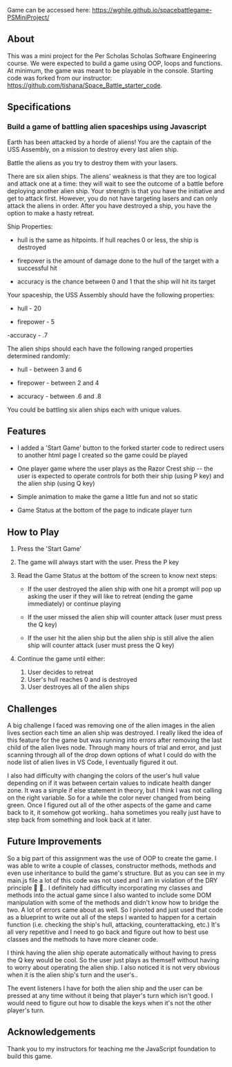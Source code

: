 Game can be accessed here: https://wghile.github.io/spacebattlegame-PSMiniProject/

## About

This was a mini project for the Per Scholas Scholas Software Engineering course. We were expected to build a game using OOP, loops and functions. At minimum, the game was meant to be playable in the console. Starting code was forked from our instructor: https://github.com/tishana/Space_Battle_starter_code.

## Specifications

### Build a game of battling alien spaceships using Javascript

Earth has been attacked by a horde of aliens! You are the captain of the USS Assembly, on a mission to destroy every last alien ship.

Battle the aliens as you try to destroy them with your lasers.

There are six alien ships. The aliens' weakness is that they are too logical and attack one at a time: they will wait to see the outcome of a battle before deploying another alien ship. Your strength is that you have the initiative and get to attack first. However, you do not have targeting lasers and can only attack the aliens in order. After you have destroyed a ship, you have the option to make a hasty retreat.

Ship Properties:

- hull is the same as hitpoints. If hull reaches 0 or less, the ship is destroyed

- firepower is the amount of damage done to the hull of the target with a successful hit

- accuracy is the chance between 0 and 1 that the ship will hit its target

Your spaceship, the USS Assembly should have the following properties:

- hull - 20

- firepower - 5

-accuracy - .7

The alien ships should each have the following ranged properties determined randomly:

- hull - between 3 and 6

- firepower - between 2 and 4

- accuracy - between .6 and .8

You could be battling six alien ships each with unique values.

## Features

- I added a 'Start Game' button to the forked starter code to redirect users to another html page I created so the game could be played

- One player game where the user plays as the Razor Crest ship -- the user is expected to operate controls for both their ship (using P key) and the alien ship (using Q key)

- Simple animation to make the game a little fun and not so static

- Game Status at the bottom of the page to indicate player turn

## How to Play

1. Press the 'Start Game'

2. The game will always start with the user. Press the P key

3. Read the Game Status at the bottom of the screen to know next steps:

   - If the user destroyed the alien ship with one hit a prompt will pop up asking the user if they will like to retreat (ending the game immediately) or continue playing

   - If the user missed the alien ship will counter attack (user must press the Q key)

   - If the user hit the alien ship but the alien ship is still alive the alien ship will counter attack (user must press the Q key)

4. Continue the game until either:
   1. User decides to retreat
   2. User's hull reaches 0 and is destroyed
   3. User destroyes all of the alien ships

## Challenges

A big challenge I faced was removing one of the alien images in the alien lives section each time an alien ship was destroyed. I really liked the idea of this feature for the game but was running into errors after removing the last child of the alien lives node. Through many hours of trial and error, and just scanning through all of the drop down options of what I could do with the node list of alien lives in VS Code, I eventually figured it out.

I also had difficulty with changing the colors of the user's hull value depending on if it was between certain values to indicate health danger zone. It was a simple if else statement in theory, but I think I was not calling on the right variable. So for a while the color never changed from being green. Once I figured out all of the other aspects of the game and came back to it, it somehow got working.. haha sometimes you really just have to step back from something and look back at it later.

## Future Improvements

So a big part of this assignment was the use of OOP to create the game. I was able to write a couple of classes, constructor methods, methods and even use inheritance to build the game's structure. But as you can see in my main.js file a lot of this code was not used and I am in violation of the DRY principle 😬 🙊.. I definitely had difficulty incorporating my classes and methods into the actual game since I also wanted to include some DOM manipulation with some of the methods and didn't know how to bridge the two. A lot of errors came about as well. So I pivoted and just used that code as a blueprint to write out all of the steps I wanted to happen for a certain function (i.e. checking the ship's hull, attacking, counterattacking, etc.) It's all very repetitive and I need to go back and figure out how to best use classes and the methods to have more cleaner code.

I think having the alien ship operate automatically without having to press the Q key would be cool. So the user just plays as themself without having to worry about operating the alien ship. I also noticed it is not very obvious when it is the alien ship's turn and the user's..

The event listeners I have for both the alien ship and the user can be pressed at any time without it being that player's turn which isn't good. I would need to figure out how to disable the keys when it's not the other player's turn.

## Acknowledgements

Thank you to my instructors for teaching me the JavaScript foundation to build this game.
